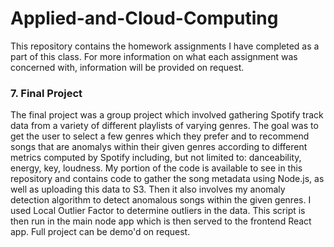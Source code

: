 # Applied-and-Cloud-Computing

This repository contains the homework assignments I have completed as a part of this class. For more information on what each assignment was concerned with, information will be provided on request.

### 7. Final Project
The final project was a group project which involved gathering Spotify track data from a variety of different playlists of varying genres. The goal was to get the user to select a few genres which they prefer and to recommend songs that are anomalys within their given genres according to different metrics computed by Spotify including, but not limited to: danceability, energy, key, loudness. My portion of the code is available to see in this repository and contains code to gather the song metadata using Node.js, as well as uploading this data to S3. Then it also involves my anomaly detection algorithm to detect anomalous songs within the given genres. I used Local Outlier Factor to determine outliers in the data. This script is then run in the main node app which is then served to the frontend React app. Full project can be demo'd on request.
